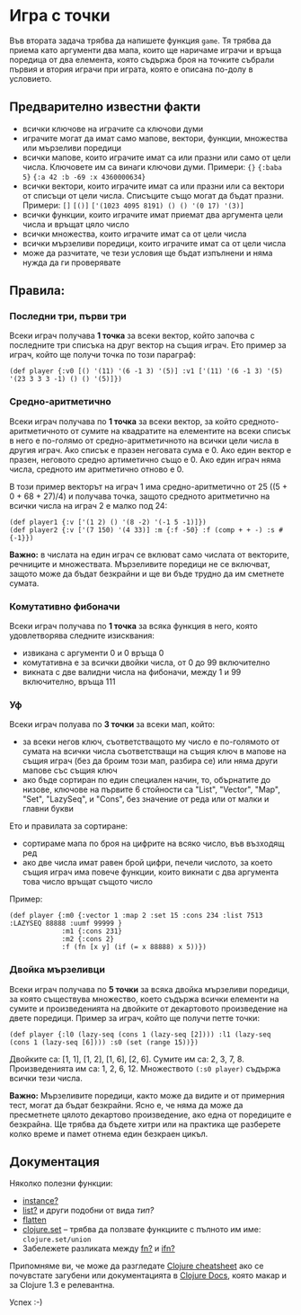 # Игра с точки

Във втората задача трябва да напишете функция `game`. Тя трябва да приема като аргументи два мапа, които ще наричаме играчи и връща поредица от два елемента, която съдържа броя на точките събрали първия и втория играчи при играта, която е описана по-долу в условието.

## Предварително известни факти

* всички ключове на играчите са ключови думи
* играчите могат да имат само мапове, вектори, функции, множества или мързеливи поредици
* всички мапове, които играчите имат са или празни или само от цели числа. Ключовете им са винаги ключови думи. Примери: `{}` `{:baba 5}` `{:a 42 :b -69 :x 4360000634}`
* всички вектори, които играчите имат са или празни или са вектори от списъци от цели числа. Списъците също могат да бъдат празни. Примери: `[]` `[()]` `['(1023 4095 8191) () () '(0 17) '(3)]`
* всички функции, които играчите имат приемат два аргумента цели числа и връщат цяло число
* всички множества, които играчите имат са от цели числа
* всички мързеливи поредици, които играчите имат са от цели числа
* може да разчитате, че тези условия ще бъдат изпълнени и няма нужда да ги проверявате

## Правила:

### Последни три, първи три

Всеки играч получава **1 точка** за всеки вектор, който започва с последните три списъка на друг вектор на същия играч. Ето пример за играч, който ще получи точка по този параграф:

    (def player {:v0 [() '(11) '(6 -1 3) '(5)] :v1 ['(11) '(6 -1 3) '(5) '(23 3 3 3 -1) () () '(5)]})

### Средно-аритметично

Всеки играч получава по **1 точка** за всеки вектор, за който средното-аритметичното от сумите на квадратите на елементите на всеки списък в него е по-голямо от средно-аритметичното на всички цели числа в другия играч. Ако списък е празен неговата сума е 0. Ако един вектор е празен, неговото средно артиметично също е 0. Ако един играч няма числа, средното им аритметично отново е 0.

В този пример векторът на играч 1 има средно-аритметично от 25 ((5 + 0 + 68 + 27)/4) и получава точка, защото средното аритметично на всички числа на играч 2 е малко под 24:

    (def player1 {:v ['(1 2) () '(8 -2) '(-1 5 -1)]})
    (def player2 {:v ['(7 150) '(4 33)] :m {:f -50} :f (comp + + -) :s #{-1}})

**Важно:** в числата на един играч се вклюват само числата от векторите, речниците и множествата. Мързеливите поредици не се включват, защото може да бъдат безкрайни и ще ви бъде трудно да им сметнете сумата.

### Комутативно фибоначи

Всеки играч получава по **1 точка** за всяка функция в него, която удовлетворява следните изисквания:

* извикана с аргументи 0 и 0 връща 0
* комутативна e за всички двойки числа, от 0 до 99 включително
* викната с две валидни числа на фибоначи, между 1 и 99 включително, връща 111

### Уф

Всеки играч полуава по **3 точки** за всеки мап, който:

* за всеки негов ключ, съответстващото му число е по-голямото от сумата на всички числа съответстващи на същия ключ в мапове на същия играч (без да броим този мап, разбира се) или няма други мапове със същия ключ
* ако бъде сортиран по един специален начин, то, обърнатите до низове, ключове на първите 6 стойности са "List", "Vector", "Map", "Set", "LazySeq", и "Cons", без значение от реда или от малки и главни букви

Ето и правилата за сортиране:

* сортираме мапа по броя на цифрите на всяко число, във възходящ ред
* ако две числа имат равен брой цифри, печели числото, за което същия играч има повече функции, които викнати с два аргумента това число връщат същото число

Пример:

    (def player {:m0 {:vector 1 :map 2 :set 15 :cons 234 :list 7513 :LAZYSEQ 88888 :uumf 99999 }
                 :m1 {:cons 231}
                 :m2 {:cons 2}
                 :f (fn [x y] (if (= x 88888) x 5))})

### Двойка мързеливци

Всеки играч получава по **5 точки** за всяка двойка мързеливи поредици, за която съществува множество, което съдържа всички елементи на сумите и произведенията на двойките от декартовото произведение на двете поредици. Пример за играч, който ще получи петте точки:

    (def player {:l0 (lazy-seq (cons 1 (lazy-seq [2]))) :l1 (lazy-seq (cons 1 (lazy-seq [6]))) :s0 (set (range 15))})

Двойките са: [1, 1], [1, 2], [1, 6], [2, 6]. Сумите им са: 2, 3, 7, 8. Произведенията им са: 1, 2, 6, 12. Множеството `(:s0 player)` съдържа всички тези числа.

**Важно:** Мързеливите поредици, както може да видите и от примерния тест, могат да бъдат безкрайни. Ясно е, че няма да може да пресметнете цялото декартово произведение, ако една от поредиците е безкрайна. Ще трябва да бъдете хитри или на практика ще разберете колко време и памет отнема един безкраен цикъл.

## Документация

Няколко полезни функции:

* [instance?](http://clojuredocs.org/clojure_core/clojure.core/instance_q)
* [list?](http://clojuredocs.org/clojure_core/clojure.core/list_q) и други подобни от вида _тип?_
* [flatten](http://clojuredocs.org/clojure_core/clojure.core/flatten)
* [clojure.set](http://clojure.github.com/clojure/clojure.set-api.html#clojure.set) – трябва да ползвате функциите с пълното им име: `clojure.set/union`
* Забележете разликата между [fn?](http://clojuredocs.org/clojure_core/clojure.core/fn_q) и [ifn?](http://clojuredocs.org/clojure_core/clojure.core/ifn_q)

Припомняме ви, че може да разгледате [Clojure cheatsheet](http://clojure.org/cheatsheet) ако се почувстате загубени или документацията в [Clojure Docs](http://clojuredocs.org/quickref/Clojure%20Core), която макар и за Clojure 1.3 е релевантна.

Успех :-)

